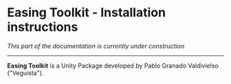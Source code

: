 # Easing Toolkit - Installation instructions

*This part of the documentation is currently under construction*

-------------------------------------

**Easing Toolkit** is a Unity Package developed by Pablo Granado Valdivielso ("Veguista").
